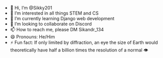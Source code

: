 - 👋 Hi, I’m @Sikky201
- 👀 I’m interested in all things STEM and CS
- 🌱 I’m currently learning Django web development
- 💞️ I’m looking to collaborate on Discord
- 📫 How to reach me, please DM Sikandr_134
- 😄 Pronouns: He/Him
- ⚡ Fun fact: If only limited by diffraction, an eye the size of Earth would theoretically have half a billion times the resolution of a normal 👁️

<!---
Sikky201/Sikky201 is a ✨ special ✨ repository because its `README.md` (this file) appears on your GitHub profile.
You can click the Preview link to take a look at your changes.
--->
